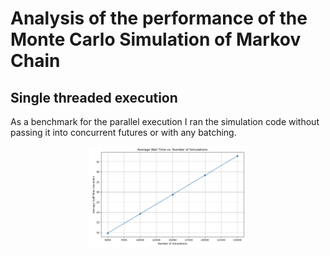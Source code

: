 # Analysis of the performance of the Monte Carlo Simulation of Markov Chain
## Single threaded execution
As a benchmark for the parallel execution I ran the simulation code without passing it into concurrent futures or with any batching. 

<p align="center">
<img width=50% alt="Single Threaded" src="https://github.com/chriswilson2020/MonteCarloMarkov/blob/09ee354dfcbfbef9774a99eb4e287c59b41fa3d9/images/Single%20Threaded%20Performance.png">
</p>
